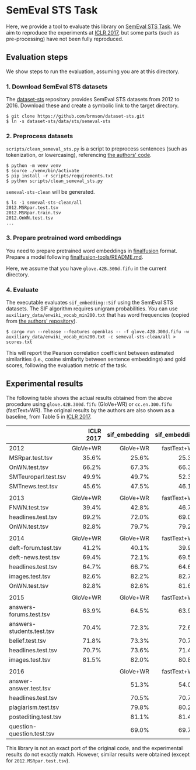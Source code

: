 # SemEval STS Task

Here, we provide a tool to evaluate this library on [SemEval STS Task](https://aclanthology.org/S16-1081/).
We aim to reproduce the experiments at [ICLR 2017](https://openreview.net/forum?id=SyK00v5xx),
but some parts (such as pre-processing) have not been fully reproduced.

## Evaluation steps

We show steps to run the evaluation, assuming you are at this directory.

### 1. Download SemEval STS datasets

The [dataset-sts](https://github.com/brmson/dataset-sts) repository provides SemEval STS datasets from 2012 to 2016.
Download these and create a symbolic link to the target directory.

```shell
$ git clone https://github.com/brmson/dataset-sts.git
$ ln -s dataset-sts/data/sts/semeval-sts
```

### 2. Preprocess datasets

`scripts/clean_semeval_sts.py` is a script to preprocess sentences (such as tokenization, or lowercasing), referencing [the authors' code](https://github.com/PrincetonML/SIF).

```shell
$ python -m venv venv
$ source ./venv/bin/activate
$ pip install -r scripts/requirements.txt
$ python scripts/clean_semeval_sts.py
```

`semeval-sts-clean` will be generated.

```shell
$ ls -1 semeval-sts-clean/all
2012.MSRpar.test.tsv
2012.MSRpar.train.tsv
2012.OnWN.test.tsv
...
```

### 3. Prepare pretrained word embeddings

You need to prepare pretrained word embeddings in [finalfusion](https://docs.rs/finalfusion/) format.
Prepare a model following [finalfusion-tools/README.md](../../finalfusion-tools/README.md).

Here, we assume that you have `glove.42B.300d.fifu` in the current directory.

### 4. Evaluate

The executable evaluates `sif_embedding::Sif` using the SemEval STS datasets.
The SIF algorithm requires unigram probabilities.
You can use `auxiliary_data/enwiki_vocab_min200.txt` that has word frequencies (copied from [the authors' repository](https://github.com/PrincetonML/SIF)).

```shell
$ cargo run --release --features openblas -- -f glove.42B.300d.fifu -w auxiliary_data/enwiki_vocab_min200.txt -c semeval-sts-clean/all > scores.txt
```

This will report the Pearson correlation coefficient between estimated similarities
(i.e., cosine similarity between sentence embeddings) and gold scores, following the evaluation metric of the task.

## Experimental results

The following table shows the actual results obtained from the above procedure using `glove.42B.300d.fifu` (GloVe+WR) or `cc.en.300.fifu` (fastText+WR).
The original results by the authors are also shown as a baseline, from Table 5 in [ICLR 2017](https://openreview.net/forum?id=SyK00v5xx).

|                            | ICLR 2017 | sif_embedding | sif_embedding |
| -------------------------- | --------: | ------------: | ------------: |
| 2012                       |  GloVe+WR |      GloVe+WR |   fastText+WR |
| MSRpar.test.tsv            |     35.6% |         25.6% |         25.3% |
| OnWN.test.tsv              |     66.2% |         67.3% |         66.3% |
| SMTeuroparl.test.tsv       |     49.9% |         49.7% |         52.3% |
| SMTnews.test.tsv           |     45.6% |         47.5% |         46.1% |
|                            |           |               |               |
| 2013                       |  GloVe+WR |      GloVe+WR |   fastText+WR |
| FNWN.test.tsv              |     39.4% |         42.8% |         46.7% |
| headlines.test.tsv         |     69.2% |         72.0% |         69.0% |
| OnWN.test.tsv              |     82.8% |         79.7% |         79.2% |
|                            |           |               |               |
| 2014                       |  GloVe+WR |      GloVe+WR |   fastText+WR |
| deft-forum.test.tsv        |     41.2% |         40.1% |         39.9% |
| deft-news.test.tsv         |     69.4% |         72.1% |         69.5% |
| headlines.test.tsv         |     64.7% |         66.7% |         64.6% |
| images.test.tsv            |     82.6% |         82.2% |         82.7% |
| OnWN.test.tsv              |     82.8% |         82.6% |         81.6% |
|                            |           |               |               |
| 2015                       |  GloVe+WR |      GloVe+WR |   fastText+WR |
| answers-forums.test.tsv    |     63.9% |         64.5% |         63.9% |
| answers-students.test.tsv  |     70.4% |         72.3% |         72.6% |
| belief.test.tsv            |     71.8% |         73.3% |         70.7% |
| headlines.test.tsv         |     70.7% |         73.6% |         71.4% |
| images.test.tsv            |     81.5% |         82.0% |         80.8% |
|                            |           |               |               |
| 2016                       |           |      GloVe+WR |   fastText+WR |
| answer-answer.test.tsv     |           |         51.3% |         54.0% |
| headlines.test.tsv         |           |         70.5% |         70.7% |
| plagiarism.test.tsv        |           |         79.8% |         80.2% |
| postediting.test.tsv       |           |         81.1% |         81.4% |
| question-question.test.tsv |           |         69.0% |         69.7% |

This library is not an exact port of the original code, and the experimental results do not exactly match.
However, similar results were obtained (except for `2012.MSRpar.test.tsv`).
